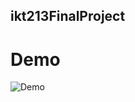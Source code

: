 ## ikt213FinalProject

# Demo

![Demo](https://drive.google.com/file/d/1cqs-E7-pm3XBWVduF6MNSGFKH1GfF_Ds/view?usp=sharing
)
